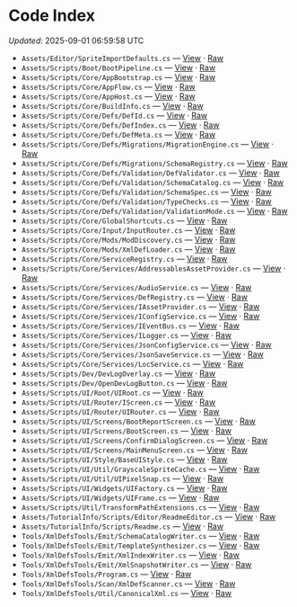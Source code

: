 # Code Index

_Updated_: 2025-09-01 06:59:58 UTC

- `Assets/Editor/SpriteImportDefaults.cs` — [View](https://github.com/Natangry/FantasyColony/blob/main/Assets/Editor/SpriteImportDefaults.cs) · [Raw](https://raw.githubusercontent.com/Natangry/FantasyColony/main/Assets/Editor/SpriteImportDefaults.cs)
- `Assets/Scripts/Boot/BootPipeline.cs` — [View](https://github.com/Natangry/FantasyColony/blob/main/Assets/Scripts/Boot/BootPipeline.cs) · [Raw](https://raw.githubusercontent.com/Natangry/FantasyColony/main/Assets/Scripts/Boot/BootPipeline.cs)
- `Assets/Scripts/Core/AppBootstrap.cs` — [View](https://github.com/Natangry/FantasyColony/blob/main/Assets/Scripts/Core/AppBootstrap.cs) · [Raw](https://raw.githubusercontent.com/Natangry/FantasyColony/main/Assets/Scripts/Core/AppBootstrap.cs)
- `Assets/Scripts/Core/AppFlow.cs` — [View](https://github.com/Natangry/FantasyColony/blob/main/Assets/Scripts/Core/AppFlow.cs) · [Raw](https://raw.githubusercontent.com/Natangry/FantasyColony/main/Assets/Scripts/Core/AppFlow.cs)
- `Assets/Scripts/Core/AppHost.cs` — [View](https://github.com/Natangry/FantasyColony/blob/main/Assets/Scripts/Core/AppHost.cs) · [Raw](https://raw.githubusercontent.com/Natangry/FantasyColony/main/Assets/Scripts/Core/AppHost.cs)
- `Assets/Scripts/Core/BuildInfo.cs` — [View](https://github.com/Natangry/FantasyColony/blob/main/Assets/Scripts/Core/BuildInfo.cs) · [Raw](https://raw.githubusercontent.com/Natangry/FantasyColony/main/Assets/Scripts/Core/BuildInfo.cs)
- `Assets/Scripts/Core/Defs/DefId.cs` — [View](https://github.com/Natangry/FantasyColony/blob/main/Assets/Scripts/Core/Defs/DefId.cs) · [Raw](https://raw.githubusercontent.com/Natangry/FantasyColony/main/Assets/Scripts/Core/Defs/DefId.cs)
- `Assets/Scripts/Core/Defs/DefIndex.cs` — [View](https://github.com/Natangry/FantasyColony/blob/main/Assets/Scripts/Core/Defs/DefIndex.cs) · [Raw](https://raw.githubusercontent.com/Natangry/FantasyColony/main/Assets/Scripts/Core/Defs/DefIndex.cs)
- `Assets/Scripts/Core/Defs/DefMeta.cs` — [View](https://github.com/Natangry/FantasyColony/blob/main/Assets/Scripts/Core/Defs/DefMeta.cs) · [Raw](https://raw.githubusercontent.com/Natangry/FantasyColony/main/Assets/Scripts/Core/Defs/DefMeta.cs)
- `Assets/Scripts/Core/Defs/Migrations/MigrationEngine.cs` — [View](https://github.com/Natangry/FantasyColony/blob/main/Assets/Scripts/Core/Defs/Migrations/MigrationEngine.cs) · [Raw](https://raw.githubusercontent.com/Natangry/FantasyColony/main/Assets/Scripts/Core/Defs/Migrations/MigrationEngine.cs)
- `Assets/Scripts/Core/Defs/Migrations/SchemaRegistry.cs` — [View](https://github.com/Natangry/FantasyColony/blob/main/Assets/Scripts/Core/Defs/Migrations/SchemaRegistry.cs) · [Raw](https://raw.githubusercontent.com/Natangry/FantasyColony/main/Assets/Scripts/Core/Defs/Migrations/SchemaRegistry.cs)
- `Assets/Scripts/Core/Defs/Validation/DefValidator.cs` — [View](https://github.com/Natangry/FantasyColony/blob/main/Assets/Scripts/Core/Defs/Validation/DefValidator.cs) · [Raw](https://raw.githubusercontent.com/Natangry/FantasyColony/main/Assets/Scripts/Core/Defs/Validation/DefValidator.cs)
- `Assets/Scripts/Core/Defs/Validation/SchemaCatalog.cs` — [View](https://github.com/Natangry/FantasyColony/blob/main/Assets/Scripts/Core/Defs/Validation/SchemaCatalog.cs) · [Raw](https://raw.githubusercontent.com/Natangry/FantasyColony/main/Assets/Scripts/Core/Defs/Validation/SchemaCatalog.cs)
- `Assets/Scripts/Core/Defs/Validation/SchemaSpec.cs` — [View](https://github.com/Natangry/FantasyColony/blob/main/Assets/Scripts/Core/Defs/Validation/SchemaSpec.cs) · [Raw](https://raw.githubusercontent.com/Natangry/FantasyColony/main/Assets/Scripts/Core/Defs/Validation/SchemaSpec.cs)
- `Assets/Scripts/Core/Defs/Validation/TypeChecks.cs` — [View](https://github.com/Natangry/FantasyColony/blob/main/Assets/Scripts/Core/Defs/Validation/TypeChecks.cs) · [Raw](https://raw.githubusercontent.com/Natangry/FantasyColony/main/Assets/Scripts/Core/Defs/Validation/TypeChecks.cs)
- `Assets/Scripts/Core/Defs/Validation/ValidationMode.cs` — [View](https://github.com/Natangry/FantasyColony/blob/main/Assets/Scripts/Core/Defs/Validation/ValidationMode.cs) · [Raw](https://raw.githubusercontent.com/Natangry/FantasyColony/main/Assets/Scripts/Core/Defs/Validation/ValidationMode.cs)
- `Assets/Scripts/Core/GlobalShortcuts.cs` — [View](https://github.com/Natangry/FantasyColony/blob/main/Assets/Scripts/Core/GlobalShortcuts.cs) · [Raw](https://raw.githubusercontent.com/Natangry/FantasyColony/main/Assets/Scripts/Core/GlobalShortcuts.cs)
- `Assets/Scripts/Core/Input/InputRouter.cs` — [View](https://github.com/Natangry/FantasyColony/blob/main/Assets/Scripts/Core/Input/InputRouter.cs) · [Raw](https://raw.githubusercontent.com/Natangry/FantasyColony/main/Assets/Scripts/Core/Input/InputRouter.cs)
- `Assets/Scripts/Core/Mods/ModDiscovery.cs` — [View](https://github.com/Natangry/FantasyColony/blob/main/Assets/Scripts/Core/Mods/ModDiscovery.cs) · [Raw](https://raw.githubusercontent.com/Natangry/FantasyColony/main/Assets/Scripts/Core/Mods/ModDiscovery.cs)
- `Assets/Scripts/Core/Mods/XmlDefLoader.cs` — [View](https://github.com/Natangry/FantasyColony/blob/main/Assets/Scripts/Core/Mods/XmlDefLoader.cs) · [Raw](https://raw.githubusercontent.com/Natangry/FantasyColony/main/Assets/Scripts/Core/Mods/XmlDefLoader.cs)
- `Assets/Scripts/Core/ServiceRegistry.cs` — [View](https://github.com/Natangry/FantasyColony/blob/main/Assets/Scripts/Core/ServiceRegistry.cs) · [Raw](https://raw.githubusercontent.com/Natangry/FantasyColony/main/Assets/Scripts/Core/ServiceRegistry.cs)
- `Assets/Scripts/Core/Services/AddressablesAssetProvider.cs` — [View](https://github.com/Natangry/FantasyColony/blob/main/Assets/Scripts/Core/Services/AddressablesAssetProvider.cs) · [Raw](https://raw.githubusercontent.com/Natangry/FantasyColony/main/Assets/Scripts/Core/Services/AddressablesAssetProvider.cs)
- `Assets/Scripts/Core/Services/AudioService.cs` — [View](https://github.com/Natangry/FantasyColony/blob/main/Assets/Scripts/Core/Services/AudioService.cs) · [Raw](https://raw.githubusercontent.com/Natangry/FantasyColony/main/Assets/Scripts/Core/Services/AudioService.cs)
- `Assets/Scripts/Core/Services/DefRegistry.cs` — [View](https://github.com/Natangry/FantasyColony/blob/main/Assets/Scripts/Core/Services/DefRegistry.cs) · [Raw](https://raw.githubusercontent.com/Natangry/FantasyColony/main/Assets/Scripts/Core/Services/DefRegistry.cs)
- `Assets/Scripts/Core/Services/IAssetProvider.cs` — [View](https://github.com/Natangry/FantasyColony/blob/main/Assets/Scripts/Core/Services/IAssetProvider.cs) · [Raw](https://raw.githubusercontent.com/Natangry/FantasyColony/main/Assets/Scripts/Core/Services/IAssetProvider.cs)
- `Assets/Scripts/Core/Services/IConfigService.cs` — [View](https://github.com/Natangry/FantasyColony/blob/main/Assets/Scripts/Core/Services/IConfigService.cs) · [Raw](https://raw.githubusercontent.com/Natangry/FantasyColony/main/Assets/Scripts/Core/Services/IConfigService.cs)
- `Assets/Scripts/Core/Services/IEventBus.cs` — [View](https://github.com/Natangry/FantasyColony/blob/main/Assets/Scripts/Core/Services/IEventBus.cs) · [Raw](https://raw.githubusercontent.com/Natangry/FantasyColony/main/Assets/Scripts/Core/Services/IEventBus.cs)
- `Assets/Scripts/Core/Services/ILogger.cs` — [View](https://github.com/Natangry/FantasyColony/blob/main/Assets/Scripts/Core/Services/ILogger.cs) · [Raw](https://raw.githubusercontent.com/Natangry/FantasyColony/main/Assets/Scripts/Core/Services/ILogger.cs)
- `Assets/Scripts/Core/Services/JsonConfigService.cs` — [View](https://github.com/Natangry/FantasyColony/blob/main/Assets/Scripts/Core/Services/JsonConfigService.cs) · [Raw](https://raw.githubusercontent.com/Natangry/FantasyColony/main/Assets/Scripts/Core/Services/JsonConfigService.cs)
- `Assets/Scripts/Core/Services/JsonSaveService.cs` — [View](https://github.com/Natangry/FantasyColony/blob/main/Assets/Scripts/Core/Services/JsonSaveService.cs) · [Raw](https://raw.githubusercontent.com/Natangry/FantasyColony/main/Assets/Scripts/Core/Services/JsonSaveService.cs)
- `Assets/Scripts/Core/Services/LocService.cs` — [View](https://github.com/Natangry/FantasyColony/blob/main/Assets/Scripts/Core/Services/LocService.cs) · [Raw](https://raw.githubusercontent.com/Natangry/FantasyColony/main/Assets/Scripts/Core/Services/LocService.cs)
- `Assets/Scripts/Dev/DevLogOverlay.cs` — [View](https://github.com/Natangry/FantasyColony/blob/main/Assets/Scripts/Dev/DevLogOverlay.cs) · [Raw](https://raw.githubusercontent.com/Natangry/FantasyColony/main/Assets/Scripts/Dev/DevLogOverlay.cs)
- `Assets/Scripts/Dev/OpenDevLogButton.cs` — [View](https://github.com/Natangry/FantasyColony/blob/main/Assets/Scripts/Dev/OpenDevLogButton.cs) · [Raw](https://raw.githubusercontent.com/Natangry/FantasyColony/main/Assets/Scripts/Dev/OpenDevLogButton.cs)
- `Assets/Scripts/UI/Root/UIRoot.cs` — [View](https://github.com/Natangry/FantasyColony/blob/main/Assets/Scripts/UI/Root/UIRoot.cs) · [Raw](https://raw.githubusercontent.com/Natangry/FantasyColony/main/Assets/Scripts/UI/Root/UIRoot.cs)
- `Assets/Scripts/UI/Router/IScreen.cs` — [View](https://github.com/Natangry/FantasyColony/blob/main/Assets/Scripts/UI/Router/IScreen.cs) · [Raw](https://raw.githubusercontent.com/Natangry/FantasyColony/main/Assets/Scripts/UI/Router/IScreen.cs)
- `Assets/Scripts/UI/Router/UIRouter.cs` — [View](https://github.com/Natangry/FantasyColony/blob/main/Assets/Scripts/UI/Router/UIRouter.cs) · [Raw](https://raw.githubusercontent.com/Natangry/FantasyColony/main/Assets/Scripts/UI/Router/UIRouter.cs)
- `Assets/Scripts/UI/Screens/BootReportScreen.cs` — [View](https://github.com/Natangry/FantasyColony/blob/main/Assets/Scripts/UI/Screens/BootReportScreen.cs) · [Raw](https://raw.githubusercontent.com/Natangry/FantasyColony/main/Assets/Scripts/UI/Screens/BootReportScreen.cs)
- `Assets/Scripts/UI/Screens/BootScreen.cs` — [View](https://github.com/Natangry/FantasyColony/blob/main/Assets/Scripts/UI/Screens/BootScreen.cs) · [Raw](https://raw.githubusercontent.com/Natangry/FantasyColony/main/Assets/Scripts/UI/Screens/BootScreen.cs)
- `Assets/Scripts/UI/Screens/ConfirmDialogScreen.cs` — [View](https://github.com/Natangry/FantasyColony/blob/main/Assets/Scripts/UI/Screens/ConfirmDialogScreen.cs) · [Raw](https://raw.githubusercontent.com/Natangry/FantasyColony/main/Assets/Scripts/UI/Screens/ConfirmDialogScreen.cs)
- `Assets/Scripts/UI/Screens/MainMenuScreen.cs` — [View](https://github.com/Natangry/FantasyColony/blob/main/Assets/Scripts/UI/Screens/MainMenuScreen.cs) · [Raw](https://raw.githubusercontent.com/Natangry/FantasyColony/main/Assets/Scripts/UI/Screens/MainMenuScreen.cs)
- `Assets/Scripts/UI/Style/BaseUIStyle.cs` — [View](https://github.com/Natangry/FantasyColony/blob/main/Assets/Scripts/UI/Style/BaseUIStyle.cs) · [Raw](https://raw.githubusercontent.com/Natangry/FantasyColony/main/Assets/Scripts/UI/Style/BaseUIStyle.cs)
- `Assets/Scripts/UI/Util/GrayscaleSpriteCache.cs` — [View](https://github.com/Natangry/FantasyColony/blob/main/Assets/Scripts/UI/Util/GrayscaleSpriteCache.cs) · [Raw](https://raw.githubusercontent.com/Natangry/FantasyColony/main/Assets/Scripts/UI/Util/GrayscaleSpriteCache.cs)
- `Assets/Scripts/UI/Util/UIPixelSnap.cs` — [View](https://github.com/Natangry/FantasyColony/blob/main/Assets/Scripts/UI/Util/UIPixelSnap.cs) · [Raw](https://raw.githubusercontent.com/Natangry/FantasyColony/main/Assets/Scripts/UI/Util/UIPixelSnap.cs)
- `Assets/Scripts/UI/Widgets/UIFactory.cs` — [View](https://github.com/Natangry/FantasyColony/blob/main/Assets/Scripts/UI/Widgets/UIFactory.cs) · [Raw](https://raw.githubusercontent.com/Natangry/FantasyColony/main/Assets/Scripts/UI/Widgets/UIFactory.cs)
- `Assets/Scripts/UI/Widgets/UIFrame.cs` — [View](https://github.com/Natangry/FantasyColony/blob/main/Assets/Scripts/UI/Widgets/UIFrame.cs) · [Raw](https://raw.githubusercontent.com/Natangry/FantasyColony/main/Assets/Scripts/UI/Widgets/UIFrame.cs)
- `Assets/Scripts/Util/TransformPathExtensions.cs` — [View](https://github.com/Natangry/FantasyColony/blob/main/Assets/Scripts/Util/TransformPathExtensions.cs) · [Raw](https://raw.githubusercontent.com/Natangry/FantasyColony/main/Assets/Scripts/Util/TransformPathExtensions.cs)
- `Assets/TutorialInfo/Scripts/Editor/ReadmeEditor.cs` — [View](https://github.com/Natangry/FantasyColony/blob/main/Assets/TutorialInfo/Scripts/Editor/ReadmeEditor.cs) · [Raw](https://raw.githubusercontent.com/Natangry/FantasyColony/main/Assets/TutorialInfo/Scripts/Editor/ReadmeEditor.cs)
- `Assets/TutorialInfo/Scripts/Readme.cs` — [View](https://github.com/Natangry/FantasyColony/blob/main/Assets/TutorialInfo/Scripts/Readme.cs) · [Raw](https://raw.githubusercontent.com/Natangry/FantasyColony/main/Assets/TutorialInfo/Scripts/Readme.cs)
- `Tools/XmlDefsTools/Emit/SchemaCatalogWriter.cs` — [View](https://github.com/Natangry/FantasyColony/blob/main/Tools/XmlDefsTools/Emit/SchemaCatalogWriter.cs) · [Raw](https://raw.githubusercontent.com/Natangry/FantasyColony/main/Tools/XmlDefsTools/Emit/SchemaCatalogWriter.cs)
- `Tools/XmlDefsTools/Emit/TemplateSynthesizer.cs` — [View](https://github.com/Natangry/FantasyColony/blob/main/Tools/XmlDefsTools/Emit/TemplateSynthesizer.cs) · [Raw](https://raw.githubusercontent.com/Natangry/FantasyColony/main/Tools/XmlDefsTools/Emit/TemplateSynthesizer.cs)
- `Tools/XmlDefsTools/Emit/XmlIndexWriter.cs` — [View](https://github.com/Natangry/FantasyColony/blob/main/Tools/XmlDefsTools/Emit/XmlIndexWriter.cs) · [Raw](https://raw.githubusercontent.com/Natangry/FantasyColony/main/Tools/XmlDefsTools/Emit/XmlIndexWriter.cs)
- `Tools/XmlDefsTools/Emit/XmlSnapshotWriter.cs` — [View](https://github.com/Natangry/FantasyColony/blob/main/Tools/XmlDefsTools/Emit/XmlSnapshotWriter.cs) · [Raw](https://raw.githubusercontent.com/Natangry/FantasyColony/main/Tools/XmlDefsTools/Emit/XmlSnapshotWriter.cs)
- `Tools/XmlDefsTools/Program.cs` — [View](https://github.com/Natangry/FantasyColony/blob/main/Tools/XmlDefsTools/Program.cs) · [Raw](https://raw.githubusercontent.com/Natangry/FantasyColony/main/Tools/XmlDefsTools/Program.cs)
- `Tools/XmlDefsTools/Scan/XmlDefScanner.cs` — [View](https://github.com/Natangry/FantasyColony/blob/main/Tools/XmlDefsTools/Scan/XmlDefScanner.cs) · [Raw](https://raw.githubusercontent.com/Natangry/FantasyColony/main/Tools/XmlDefsTools/Scan/XmlDefScanner.cs)
- `Tools/XmlDefsTools/Util/CanonicalXml.cs` — [View](https://github.com/Natangry/FantasyColony/blob/main/Tools/XmlDefsTools/Util/CanonicalXml.cs) · [Raw](https://raw.githubusercontent.com/Natangry/FantasyColony/main/Tools/XmlDefsTools/Util/CanonicalXml.cs)
